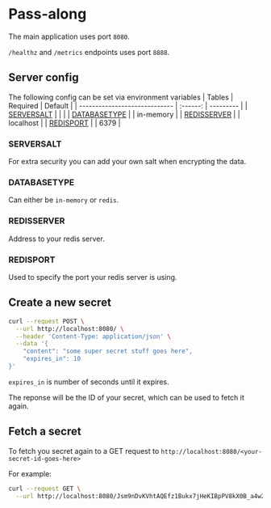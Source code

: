 # Pass-along

The main application uses port `8080`.

 `/healthz` and `/metrics` endpoints uses port `8888`.


## Server config

The following config can be set via environment variables
| Tables                        | Required | Default   |
| ----------------------------- | :------: | --------- |
| [SERVERSALT](#SERVERSALT)     |          |           |
| [DATABASETYPE](#DATABASETYPE) |          | in-memory |
| [REDISSERVER](#REDISSERVER)   |          | localhost |
| [REDISPORT](#REDISPORT)       |          | 6379      |


### SERVERSALT
For extra security you can add your own salt when encrypting the data.

### DATABASETYPE
Can either be `in-memory` or `redis`.

### REDISSERVER
Address to your redis server.

### REDISPORT
Used to specify the port your redis server is using.


## Create a new secret

```bash
curl --request POST \
  --url http://localhost:8080/ \
  --header 'Content-Type: application/json' \
  --data '{
	"content": "some super secret stuff goes here",
	"expires_in": 10
}'
```

`expires_in` is number of seconds until it expires.

The reponse will be the ID of your secret, which can be used to fetch it again.

## Fetch a secret

To fetch you secret again to a GET request to `http://localhost:8080/<your-secret-id-goes-here>`

For example:
```bash
curl --request GET \
  --url http://localhost:8080/Jsm9nDvKVhtAQEfz1Bukx7jHeKIBpPV8kX0B_a4w2rEqAke0MYJ_uvGc30s6o85TiIn-qeBm_9S55ajlDzysRw
```


